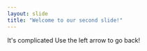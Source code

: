 ```yaml
---
layout: slide
title: "Welcome to our second slide!"
---
```

It's complicated
Use the left arrow to go back!
